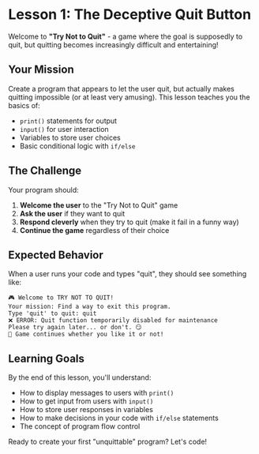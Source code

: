 # Lesson 1: The Deceptive Quit Button

Welcome to **"Try Not to Quit"** - a game where the goal is supposedly to quit, but quitting becomes increasingly difficult and entertaining!

## Your Mission

Create a program that appears to let the user quit, but actually makes quitting impossible (or at least very amusing). This lesson teaches you the basics of:

- `print()` statements for output
- `input()` for user interaction  
- Variables to store user choices
- Basic conditional logic with `if/else`

## The Challenge

Your program should:

1. **Welcome the user** to the "Try Not to Quit" game
2. **Ask the user** if they want to quit
3. **Respond cleverly** when they try to quit (make it fail in a funny way)
4. **Continue the game** regardless of their choice

## Expected Behavior

When a user runs your code and types "quit", they should see something like:

```
🎮 Welcome to TRY NOT TO QUIT!
Your mission: Find a way to exit this program.
Type 'quit' to quit: quit
❌ ERROR: Quit function temporarily disabled for maintenance
Please try again later... or don't. 😏
🔄 Game continues whether you like it or not!
```

## Learning Goals

By the end of this lesson, you'll understand:
- How to display messages to users with `print()`
- How to get input from users with `input()`
- How to store user responses in variables
- How to make decisions in your code with `if/else` statements
- The concept of program flow control

Ready to create your first "unquittable" program? Let's code!